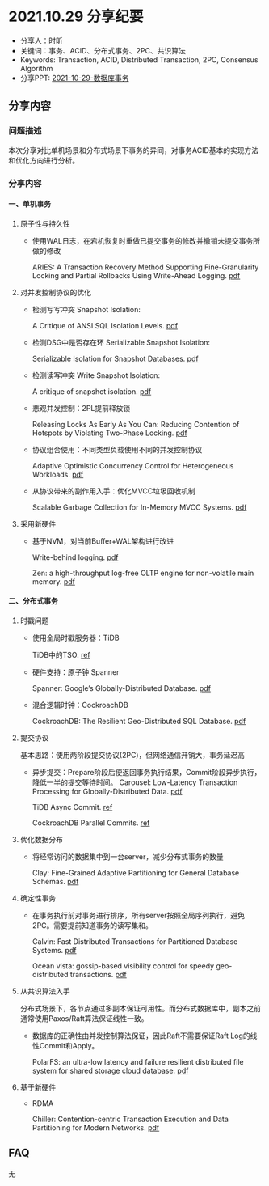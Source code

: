 # 2021.10.29 分享纪要

- 分享人：时昕
- 关键词：事务、ACID、分布式事务、2PC、共识算法
- Keywords: Transaction, ACID, Distributed Transaction, 2PC, Consensus Algorithm
- 分享PPT: [2021-10-29-数据库事务](./slides/2021-10-29-数据库事务.pdf)

## 分享内容

### 问题描述

本次分享对比单机场景和分布式场景下事务的异同，对事务ACID基本的实现方法和优化方向进行分析。

### 分享内容

#### 一、单机事务

1. 原子性与持久性

   - 使用WAL日志，在宕机恢复时重做已提交事务的修改并撤销未提交事务所做的修改

     ARIES: A Transaction Recovery Method Supporting Fine-Granularity Locking and Partial Rollbacks Using Write-Ahead Logging. [pdf](https://cs.stanford.edu/people/chrismre/cs345/rl/aries.pdf)

2. 对并发控制协议的优化

   - 检测写写冲突 Snapshot Isolation:

     A Critique of ANSI SQL Isolation Levels. [pdf](http://citeseerx.ist.psu.edu/viewdoc/download?doi=10.1.1.884.4056&rep=rep1&type=pdf)

   - 检测DSG中是否存在环 Serializable Snapshot Isolation:

     Serializable Isolation for Snapshot Databases. [pdf](https://courses.cs.washington.edu/courses/cse444/08au/544M/READING-LIST/fekete-sigmod2008.pdf)

   - 检测读写冲突 Write Snapshot Isolation:

      A critique of snapshot isolation. [pdf](https://dl.acm.org/doi/10.1145/2168836.2168853)

   - 悲观并发控制：2PL提前释放锁

     Releasing Locks As Early As You Can: Reducing Contention of Hotspots by Violating Two-Phase Locking. [pdf](https://dl.acm.org/doi/10.1145/3448016.3457294)

   - 协议组合使用：不同类型负载使用不同的并发控制协议

     Adaptive Optimistic Concurrency Control for Heterogeneous Workloads. [pdf](http://www.vldb.org/pvldb/vol12/p584-guo.pdf)

   - 从协议带来的副作用入手：优化MVCC垃圾回收机制

     Scalable Garbage Collection for In-Memory MVCC Systems. [pdf](http://www.vldb.org/pvldb/vol13/p128-bottcher.pdf)

3. 采用新硬件

   - 基于NVM，对当前Buffer+WAL架构进行改进

     Write-behind logging. [pdf](https://www.vldb.org/pvldb/vol10/p337-arulraj.pdf)

     Zen: a high-throughput log-free OLTP engine for non-volatile main memory. [pdf](http://vldb.org/pvldb/vol14/p835-liu.pdf)

#### 二、分布式事务

1. 时戳问题

   - 使用全局时戳服务器：TiDB

     TiDB中的TSO. [ref](https://zhuanlan.zhihu.com/p/57618254)

   - 硬件支持：原子钟 Spanner

     Spanner: Google’s Globally-Distributed Database. [pdf](https://static.googleusercontent.com/media/research.google.com/zh-CN//archive/spanner-osdi2012.pdf)

   - 混合逻辑时钟：CockroachDB

     CockroachDB: The Resilient Geo-Distributed SQL Database. [pdf](https://dl.acm.org/doi/10.1145/3318464.3386134)

2. 提交协议

   基本思路：使用两阶段提交协议(2PC)，但网络通信开销大，事务延迟高

   - 异步提交：Prepare阶段后便返回事务执行结果，Commit阶段异步执行，降低一半的提交等待时间。
     Carousel: Low-Latency Transaction Processing for Globally-Distributed Data. [pdf](https://www.cs.cornell.edu/~hongbo/files/carousel-sigmod-2018.pdf)

     TiDB Async Commit. [ref](https://pingcap.com/zh/blog/async-commit-principle)

     CockroachDB Parallel Commits. [ref](https://www.cockroachlabs.com/docs/v21.1/architecture/transaction-layer.html#parallel-commits)

4. 优化数据分布

   - 将经常访问的数据集中到一台server，减少分布式事务的数量

     Clay: Fine-Grained Adaptive Partitioning for General Database Schemas. [pdf](http://people.csail.mit.edu/rytaft/clay.pdf)

5. 确定性事务

   - 在事务执行前对事务进行排序，所有server按照全局序列执行，避免2PC。需要提前知道事务的读写集和。

     Calvin: Fast Distributed Transactions for Partitioned Database Systems. [pdf](http://cs.yale.edu/homes/thomson/publications/calvin-sigmod12.pdf)

     Ocean vista: gossip-based visibility control for speedy geo-distributed transactions. [pdf](http://www.vldb.org/pvldb/vol12/p1471-fan.pdf)

6. 从共识算法入手

   分布式场景下，各节点通过多副本保证可用性。而分布式数据库中，副本之前通常使用Paxos/Raft算法保证线性一致。

   - 数据库的正确性由并发控制算法保证，因此Raft不需要保证Raft Log的线性Commit和Apply。

     PolarFS: an ultra-low latency and failure resilient distributed file system for shared storage cloud database. [pdf](https://www.vldb.org/pvldb/vol11/p1849-cao.pdf)

7. 基于新硬件

   - RDMA

     Chiller: Contention-centric Transaction Execution and Data Partitioning for Modern Networks. [pdf](https://dl.acm.org/doi/10.1145/3318464.3389724)

## FAQ

无

